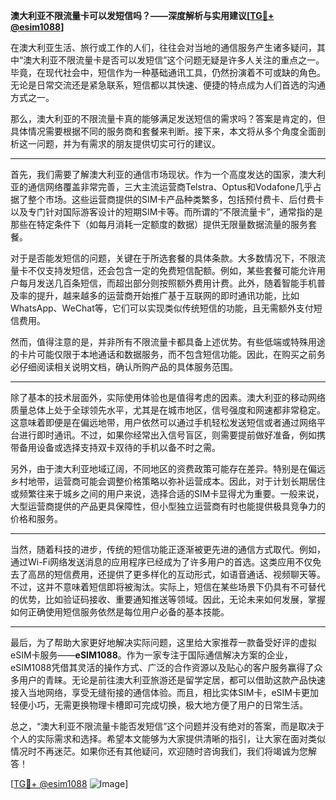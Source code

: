 **澳大利亚不限流量卡可以发短信吗？——深度解析与实用建议[[TG💪+ @esim1088](https://t.me/s/esim1088)]**

在澳大利亚生活、旅行或工作的人们，往往会对当地的通信服务产生诸多疑问，其中“澳大利亚不限流量卡是否可以发短信”这个问题无疑是许多人关注的重点之一。毕竟，在现代社会中，短信作为一种基础通讯工具，仍然扮演着不可或缺的角色。无论是日常交流还是紧急联系，短信都以其快速、便捷的特点成为人们首选的沟通方式之一。

那么，澳大利亚的不限流量卡真的能够满足发送短信的需求吗？答案是肯定的，但具体情况需要根据不同的服务商和套餐来判断。接下来，本文将从多个角度全面剖析这一问题，并为有需求的朋友提供切实可行的建议。

---

首先，我们需要了解澳大利亚的通信市场现状。作为一个高度发达的国家，澳大利亚的通信网络覆盖非常完善，三大主流运营商Telstra、Optus和Vodafone几乎占据了整个市场。这些运营商提供的SIM卡产品种类繁多，包括预付费卡、后付费卡以及专门针对国际游客设计的短期SIM卡等。而所谓的“不限流量卡”，通常指的是那些在特定条件下（如每月消耗一定额度的数据）提供无限量数据流量的服务套餐。

对于是否能发短信的问题，关键在于所选套餐的具体条款。大多数情况下，不限流量卡不仅支持发短信，还会包含一定的免费短信配额。例如，某些套餐可能允许用户每月发送几百条短信，而超出部分则按照额外费用计费。此外，随着智能手机普及率的提升，越来越多的运营商开始推广基于互联网的即时通讯功能，比如WhatsApp、WeChat等，它们可以实现类似传统短信的功能，且无需额外支付短信费用。

然而，值得注意的是，并非所有不限流量卡都具备上述优势。有些低端或特殊用途的卡片可能仅限于本地通话和数据服务，而不包含短信功能。因此，在购买之前务必仔细阅读相关说明文档，确认所购产品的具体服务范围。

---

除了基本的技术层面外，实际使用体验也是值得考虑的因素。澳大利亚的移动网络质量总体上处于全球领先水平，尤其是在城市地区，信号强度和网速都非常稳定。这意味着即便是在偏远地带，用户依然可以通过手机轻松发送短信或者通过网络平台进行即时通讯。不过，如果你经常出入信号盲区，则需要提前做好准备，例如携带备用设备或选择支持双卡双待的手机以备不时之需。

另外，由于澳大利亚地域辽阔，不同地区的资费政策可能存在差异。特别是在偏远乡村地带，运营商可能会调整价格策略以弥补运营成本。因此，对于计划长期居住或频繁往来于城乡之间的用户来说，选择合适的SIM卡显得尤为重要。一般来说，大型运营商提供的产品更具保障性，但小型独立运营商有时也能提供极具竞争力的价格和服务。

---

当然，随着科技的进步，传统的短信功能正逐渐被更先进的通信方式取代。例如，通过Wi-Fi网络发送消息的应用程序已经成为了许多用户的首选。这类应用不仅免去了高昂的短信费用，还提供了更多样化的互动形式，如语音通话、视频聊天等。不过，这并不意味着短信即将被淘汰。实际上，短信在某些场景下仍具有不可替代的优势，比如验证码接收、重要通知推送等领域。因此，无论未来如何发展，掌握如何正确使用短信服务依然是每位用户必备的基本技能。

---

最后，为了帮助大家更好地解决实际问题，这里给大家推荐一款备受好评的虚拟eSIM卡服务——**eSIM1088**。作为一家专注于国际通信解决方案的企业，eSIM1088凭借其灵活的操作方式、广泛的合作资源以及贴心的客户服务赢得了众多用户的青睐。无论是前往澳大利亚旅游还是留学定居，都可以借助这款产品快速接入当地网络，享受无缝衔接的通信体验。而且，相比实体SIM卡，eSIM卡更加轻便小巧，无需更换物理卡槽即可完成切换，极大地方便了用户的日常生活。

总之，“澳大利亚不限流量卡能否发短信”这个问题并没有绝对的答案，而是取决于个人的实际需求和选择。希望本文能够为大家提供清晰的指引，让大家在面对类似情况时不再迷茫。如果你还有其他疑问，欢迎随时咨询我们，我们将竭诚为您解答！

[[TG💪+ @esim1088](https://t.me/s/esim1088) ![Image](https://i.postimg.cc/4NQfJmqS/Snipaste-2025-05-13-00-14-12.png)]